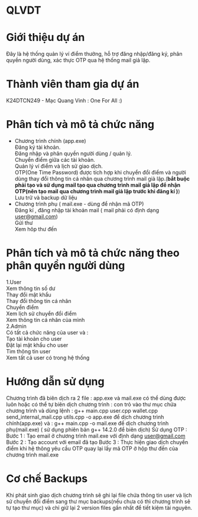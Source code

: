 # QLVDT
# Giới thiệu dự án
Đây là hệ thống quản lý ví điểm thưởng, hỗ trợ đăng nhập/đăng ký, phân quyền người dùng, xác thực OTP qua hệ thống mail giả lập.
# Thành viên tham gia dự án
K24DTCN249 - Mạc Quang Vinh : One For All :)
# Phân tích và mô tả chức năng
- Chương trình chính (app.exe)  
Đăng ký tài khoản.  
Đăng nhập và phân quyền người dùng / quản lý.  
Chuyển điểm giữa các tài khoản.  
Quản lý ví điểm và lịch sử giao dịch.  
OTP(One Time Password) được tích hợp khi chuyển đổi điểm và người dùng thay đổi thông tin cá nhân qua chương trình mail giả lập.(**bắt buộc phải tạo và sử dụng mail tạo qua chương trình mail giả lập để nhận OTP(nên tạo mail qua chương trình mail giả lập trước khi đăng kí )**)  
Lưu trữ và backup dữ liệu  
- Chương trình phụ ( mail.exe - dùng để nhận mã OTP)  
Đăng kí , đăng nhập tài khoản mail ( mail phải có định dạng user@gmail.com)  
Gửi thư  
Xem hôp thư đến  
# Phân tích và mô tả chức năng theo phân quyền người dùng
1.User  
Xem thông tin số dư  
Thay đổi mật khẩu   
Thay đổi thông tin cá nhân  
Chuyển điểm  
Xem lịch sử chuyển đổi điểm  
Xem thông tin cá nhân của mình  
2.Admin  
Có tất cả chức năng của user và :  
Tạo tài khoản cho user  
Đặt lại mật khẩu cho user  
Tìm thông tin user  
Xem tất cả user có trong hệ thống  
# Hướng dẫn sử dụng
Chương trình đã biên dịch ra 2 file : app.exe và mail.exe có thể dùng được luôn hoặc có thể tự biên dịch chương trình : con trỏ vào thư mục chứa chương trình và dùng lệnh : g++ main.cpp user.cpp wallet.cpp send_internal_mail.cpp utils.cpp -o app.exe để dịch chương trình chính(app.exe) và : g++ main.cpp -o mail.exe để dịch chương trình phụ(mail.exe) ( sử dụng phiên bản g++ 14.2.0 để biên dịch)
Sử dụng OTP :
Bước 1 : Tạo email ở chương trình mail.exe với định dạng user@gmail.com
Bước 2 : Tạo account với email đã tạo
Bước 3 : Thực hiện giao dịch chuyển điểm khi hệ thông yêu cầu OTP quay lại lấy mã OTP ở hộp thư đến của chương trình mail.exe
# Cơ chế Backups
Khi phát sinh giao dịch chương trình sẽ ghi lại file chứa thông tin user và lịch sử chuyển đổi điểm sang thư mục backups(nếu chưa có thì chương trình sẽ tự tạo thư mục) và chỉ giữ lại 2 version files gần nhất để tiết kiệm tài nguyên.

